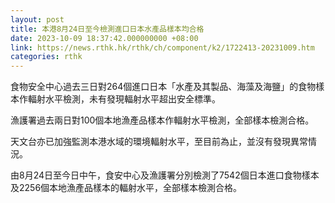 ```yaml
---
layout: post
title: 本港8月24日至今檢測進口日本水產品樣本均合格
date: 2023-10-09 18:37:42.000000000 +08:00
link: https://news.rthk.hk/rthk/ch/component/k2/1722413-20231009.htm
categories: rthk
---
```


食物安全中心過去三日對264個進口日本「水產及其製品、海藻及海鹽」的食物樣本作輻射水平檢測，未有發現輻射水平超出安全標準。

漁護署過去兩日對100個本地漁產品樣本作輻射水平檢測，全部樣本檢測合格。

天文台亦已加強監測本港水域的環境輻射水平，至目前為止，並沒有發現異常情況。

由8月24日至今日中午，食安中心及漁護署分別檢測了7542個日本進口食物樣本及2256個本地漁產品樣本的輻射水平，全部樣本檢測合格。
